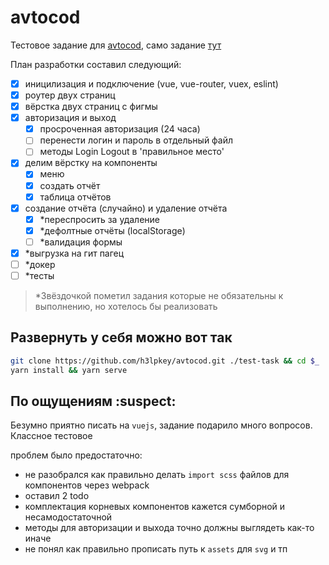 # avtocod

Тестовое задание для [avtocod](https://avtocod.ru/), само задание 
[тут](https://github.com/avtocod/frontend-developer-test-task)

План разработки составил следующий:
- [x] иницилизация и подключение (vue, vue-router, vuex, eslint)
- [x] роутер двух страниц
- [x] вёрстка двух страниц с фигмы
- [x] авторизация и выход
    - [x] просроченная авторизация (24 часа)
    - [ ] перенести логин и пароль в отдельный файл
    - [ ] методы Login Logout в 'правильное место'
- [x] делим вёрстку на компоненты
    - [x] меню
    - [x] создать отчёт
    - [x] таблица отчётов
- [x] создание отчёта (случайно) и удаление отчёта
    - [x] *переспросить за удаление
    - [x] *дефолтные отчёты (localStorage)
    - [ ] *валидация формы
- [x] *выгрузка на гит пагец
- [ ] *докер
- [ ] *тесты

> *Звёздочкой пометил задания которые не обязательны к выполнению, но хотелось бы реализовать

## Развернуть у себя можно вот так
```bash
git clone https://github.com/h3lpkey/avtocod.git ./test-task && cd $_
yarn install && yarn serve
```

## По ощущениям :suspect:
Безумно приятно писать на `vuejs`, задание подарило много вопросов. Классное тестовое
 
проблем было предостаточно:
* не разобрался как правильно делать `import scss` файлов для компонентов через webpack
* оставил 2 todo 
* комплектация корневых компонентов кажется сумборной и несамодостаточной
* методы для авторизации и выхода точно должны выглядеть как-то иначе
* не понял как правильно прописать путь к `assets` для `svg` и тп
